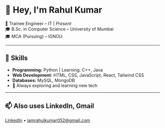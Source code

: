 # 👋 Hey, I'm Rahul Kumar

💼 Trainee Engineer – IT | *Present*   
🎓 B.Sc. in Computer Science – University of Mumbai  
🎓 MCA (Pursuing) – IGNOU  

---

## 🔧 Skills  
- **Programming:** Python | Learning: C++, Java  
- **Web Development:** HTML, CSS, JavaScript, React, Tailwind CSS  
- **Databases:** MySQL, MongoDB  
- 🧭 Always exploring and learning new tech  

---

## 📫 Also uses LinkedIn, Gmail
[LinkedIn](https://www.linkedin.com/in/rahulkumar-fullstack) • iamrahulkumar052@gmail.com

